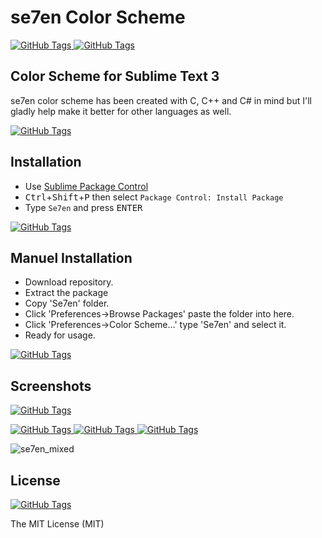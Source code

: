 # se7en Color Scheme
[![GitHub Tags](https://img.shields.io/badge/version-1.0.0-brightgreen.svg)
](https://github.com/csknklc/Se7en)
[![GitHub Tags](https://img.shields.io/badge/sublime--text-3-red.svg)
](https://github.com/csknklc/Se7en)

## Color Scheme for Sublime Text 3
se7en color scheme has been created with C, C++ and C# in mind but I'll gladly help make it better for other languages as well.

[![GitHub Tags](https://img.shields.io/badge/coverage-C%2FC%2B%2B-blue.svg)
](https://github.com/csknklc/Se7en)

## Installation

* Use [Sublime Package Control](http://wbond.net/sublime_packages/package_control "Sublime Package Control")
* <kbd>Ctrl</kbd>+<kbd>Shift</kbd>+<kbd>P</kbd> then select `Package Control: Install Package`
* Type `Se7en` and press <kbd>ENTER</kbd>

[![GitHub Tags](https://img.shields.io/badge/status-available-brightgreen.svg)
](https://github.com/csknklc/Se7en)

## Manuel Installation
* Download repository.
* Extract the package
* Copy 'Se7en' folder.
* Click 'Preferences->Browse Packages' paste the folder into here. 
* Click 'Preferences->Color Scheme...' type 'Se7en' and select it. 
* Ready for usage.

[![GitHub Tags](https://img.shields.io/badge/status-available-brightgreen.svg)
](https://github.com/csknklc/Se7en)

## Screenshots

[![GitHub Tags](https://img.shields.io/badge/theme-Material-orange.svg)
](http://equinsuocha.io/material-theme/#/default)

[![GitHub Tags](https://img.shields.io/badge/color-black-000000.svg)
](https://github.com/csknklc/Se7en)
[![GitHub Tags](https://img.shields.io/badge/color-dark-lightgrey.svg)
](https://github.com/csknklc/Se7en)
[![GitHub Tags](https://img.shields.io/badge/color-light-blue.svg)
](https://github.com/csknklc/Se7en)

![se7en_mixed](https://user-images.githubusercontent.com/22396814/33345826-bacecd9c-d49e-11e7-8361-483f86ec1703.png)

## License
[![GitHub Tags](https://img.shields.io/apm/l/vim-mode.svg)
](https://github.com/csknklc/Se7en)

The MIT License (MIT)

